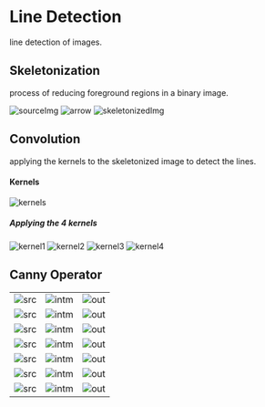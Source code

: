 # Line Detection
line detection of images.

## Skeletonization
process of reducing foreground regions in a binary image.

![sourceImg](https://github.com/heshanera/lineDetection/blob/master/imgs/inputImages/lines.gif) 
![arrow](https://github.com/heshanera/lineDetection/blob/master/imgs/arw.png)
![skeletonizedImg](https://github.com/heshanera/lineDetection/blob/master/imgs/skdtest1.png)

## Convolution
applying the kernels to the skeletonized image to detect the lines.

#### Kernels
![kernels](https://github.com/heshanera/lineDetection/blob/master/imgs/kernels.png)

##### Applying the 4 kernels
![kernel1](https://github.com/heshanera/lineDetection/blob/master/imgs/result1.png) 
![kernel2](https://github.com/heshanera/lineDetection/blob/master/imgs/result2.png)
![kernel3](https://github.com/heshanera/lineDetection/blob/master/imgs/result3.png)
![kernel4](https://github.com/heshanera/lineDetection/blob/master/imgs/result4.png) 

## Canny Operator

<table>
<tr>
<td>
 <img src="https://github.com/heshanera/lineDetection/blob/master/imgs/inputImages/i7.gif" alt="src" >
</td>
<td>
 <img src="https://github.com/heshanera/lineDetection/blob/master/imgs/cannyIntOut7.png" alt="intm">
</td>
<td>
 <img src="https://github.com/heshanera/lineDetection/blob/master/imgs/cannyOut7.png" alt="out">
</td>
</tr>

<tr>
<td>
 <img src="https://github.com/heshanera/lineDetection/blob/master/imgs/inputImages/i1.gif" alt="src" >
</td>
<td>
 <img src="https://github.com/heshanera/lineDetection/blob/master/imgs/cannyIntOut1.png" alt="intm">
</td>
<td>
 <img src="https://github.com/heshanera/lineDetection/blob/master/imgs/cannyOut1.png" alt="out">
</td>
</tr>

<tr>
<td>
 <img src="https://github.com/heshanera/lineDetection/blob/master/imgs/inputImages/i2.gif" alt="src" >
</td>
<td>
 <img src="https://github.com/heshanera/lineDetection/blob/master/imgs/cannyIntOut2.png" alt="intm">
</td>
<td>
 <img src="https://github.com/heshanera/lineDetection/blob/master/imgs/cannyOut2.png" alt="out">
</td>
</tr>

<tr>
<td>
 <img src="https://github.com/heshanera/lineDetection/blob/master/imgs/inputImages/i3.gif" alt="src" >
</td>
<td>
 <img src="https://github.com/heshanera/lineDetection/blob/master/imgs/cannyIntOut3.png" alt="intm">
</td>
<td>
 <img src="https://github.com/heshanera/lineDetection/blob/master/imgs/cannyOut3.png" alt="out">
</td>
</tr>

<tr>
<td>
 <img src="https://github.com/heshanera/lineDetection/blob/master/imgs/inputImages/i4.gif" alt="src" >
</td>
<td>
 <img src="https://github.com/heshanera/lineDetection/blob/master/imgs/cannyIntOut4.png" alt="intm">
</td>
<td>
 <img src="https://github.com/heshanera/lineDetection/blob/master/imgs/cannyOut4.png" alt="out">
</td>
</tr>

<tr>
<td>
 <img src="https://github.com/heshanera/lineDetection/blob/master/imgs/inputImages/i5.gif" alt="src" >
</td>
<td>
 <img src="https://github.com/heshanera/lineDetection/blob/master/imgs/cannyIntOut5.png" alt="intm">
</td>
<td>
 <img src="https://github.com/heshanera/lineDetection/blob/master/imgs/cannyOut5.png" alt="out">
</td>
</tr>

<tr>
<td>
 <img src="https://github.com/heshanera/lineDetection/blob/master/imgs/inputImages/i6.gif" alt="src" >
</td>
<td>
 <img src="https://github.com/heshanera/lineDetection/blob/master/imgs/cannyIntOut6.png" alt="intm">
</td>
<td>
 <img src="https://github.com/heshanera/lineDetection/blob/master/imgs/cannyOut6.png" alt="out">
</td>
</tr>

</table>
